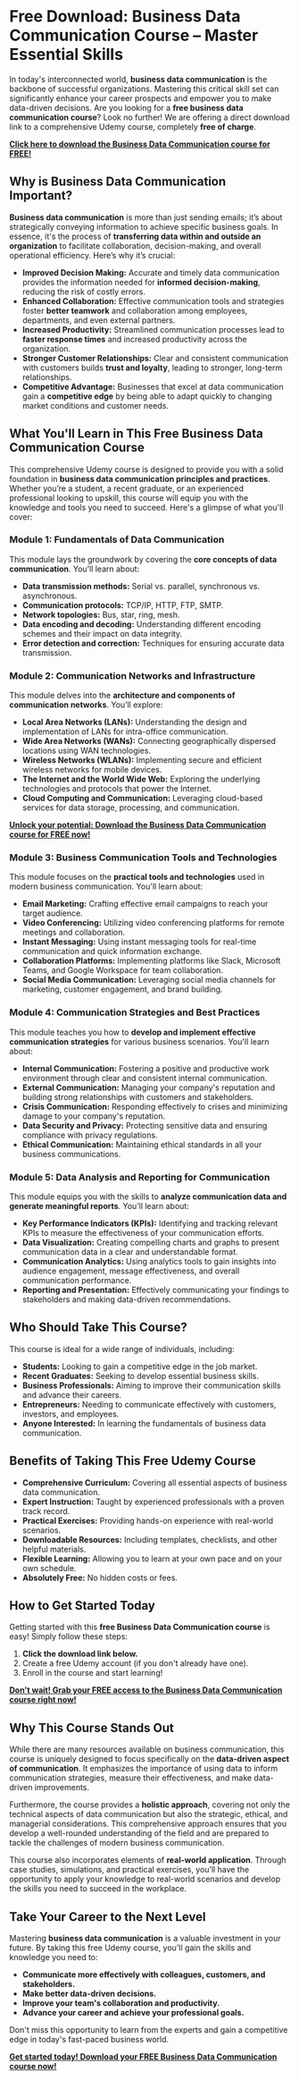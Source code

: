 # Free Download: Business Data Communication Course – Master Essential Skills

In today's interconnected world, **business data communication** is the backbone of successful organizations. Mastering this critical skill set can significantly enhance your career prospects and empower you to make data-driven decisions. Are you looking for a **free business data communication course**? Look no further! We are offering a direct download link to a comprehensive Udemy course, completely **free of charge**.

[**Click here to download the Business Data Communication course for FREE!**](https://udemywork.com/business-data-communication-course)

## Why is Business Data Communication Important?

**Business data communication** is more than just sending emails; it’s about strategically conveying information to achieve specific business goals. In essence, it's the process of **transferring data within and outside an organization** to facilitate collaboration, decision-making, and overall operational efficiency. Here’s why it’s crucial:

*   **Improved Decision Making:** Accurate and timely data communication provides the information needed for **informed decision-making**, reducing the risk of costly errors.
*   **Enhanced Collaboration:** Effective communication tools and strategies foster **better teamwork** and collaboration among employees, departments, and even external partners.
*   **Increased Productivity:** Streamlined communication processes lead to **faster response times** and increased productivity across the organization.
*   **Stronger Customer Relationships:** Clear and consistent communication with customers builds **trust and loyalty**, leading to stronger, long-term relationships.
*   **Competitive Advantage:** Businesses that excel at data communication gain a **competitive edge** by being able to adapt quickly to changing market conditions and customer needs.

## What You'll Learn in This Free Business Data Communication Course

This comprehensive Udemy course is designed to provide you with a solid foundation in **business data communication principles and practices**. Whether you’re a student, a recent graduate, or an experienced professional looking to upskill, this course will equip you with the knowledge and tools you need to succeed. Here's a glimpse of what you'll cover:

### Module 1: Fundamentals of Data Communication

This module lays the groundwork by covering the **core concepts of data communication**. You’ll learn about:

*   **Data transmission methods:** Serial vs. parallel, synchronous vs. asynchronous.
*   **Communication protocols:** TCP/IP, HTTP, FTP, SMTP.
*   **Network topologies:** Bus, star, ring, mesh.
*   **Data encoding and decoding:** Understanding different encoding schemes and their impact on data integrity.
*   **Error detection and correction:** Techniques for ensuring accurate data transmission.

### Module 2: Communication Networks and Infrastructure

This module delves into the **architecture and components of communication networks**. You’ll explore:

*   **Local Area Networks (LANs):** Understanding the design and implementation of LANs for intra-office communication.
*   **Wide Area Networks (WANs):** Connecting geographically dispersed locations using WAN technologies.
*   **Wireless Networks (WLANs):** Implementing secure and efficient wireless networks for mobile devices.
*   **The Internet and the World Wide Web:** Exploring the underlying technologies and protocols that power the Internet.
*   **Cloud Computing and Communication:** Leveraging cloud-based services for data storage, processing, and communication.

[**Unlock your potential: Download the Business Data Communication course for FREE now!**](https://udemywork.com/business-data-communication-course)

### Module 3: Business Communication Tools and Technologies

This module focuses on the **practical tools and technologies** used in modern business communication. You'll learn about:

*   **Email Marketing:** Crafting effective email campaigns to reach your target audience.
*   **Video Conferencing:** Utilizing video conferencing platforms for remote meetings and collaboration.
*   **Instant Messaging:** Using instant messaging tools for real-time communication and quick information exchange.
*   **Collaboration Platforms:** Implementing platforms like Slack, Microsoft Teams, and Google Workspace for team collaboration.
*   **Social Media Communication:** Leveraging social media channels for marketing, customer engagement, and brand building.

### Module 4: Communication Strategies and Best Practices

This module teaches you how to **develop and implement effective communication strategies** for various business scenarios. You'll learn about:

*   **Internal Communication:** Fostering a positive and productive work environment through clear and consistent internal communication.
*   **External Communication:** Managing your company's reputation and building strong relationships with customers and stakeholders.
*   **Crisis Communication:** Responding effectively to crises and minimizing damage to your company's reputation.
*   **Data Security and Privacy:** Protecting sensitive data and ensuring compliance with privacy regulations.
*   **Ethical Communication:** Maintaining ethical standards in all your business communications.

### Module 5: Data Analysis and Reporting for Communication

This module equips you with the skills to **analyze communication data and generate meaningful reports**. You’ll learn about:

*   **Key Performance Indicators (KPIs):** Identifying and tracking relevant KPIs to measure the effectiveness of your communication efforts.
*   **Data Visualization:** Creating compelling charts and graphs to present communication data in a clear and understandable format.
*   **Communication Analytics:** Using analytics tools to gain insights into audience engagement, message effectiveness, and overall communication performance.
*   **Reporting and Presentation:** Effectively communicating your findings to stakeholders and making data-driven recommendations.

## Who Should Take This Course?

This course is ideal for a wide range of individuals, including:

*   **Students:** Looking to gain a competitive edge in the job market.
*   **Recent Graduates:** Seeking to develop essential business skills.
*   **Business Professionals:** Aiming to improve their communication skills and advance their careers.
*   **Entrepreneurs:** Needing to communicate effectively with customers, investors, and employees.
*   **Anyone Interested:** In learning the fundamentals of business data communication.

## Benefits of Taking This Free Udemy Course

*   **Comprehensive Curriculum:** Covering all essential aspects of business data communication.
*   **Expert Instruction:** Taught by experienced professionals with a proven track record.
*   **Practical Exercises:** Providing hands-on experience with real-world scenarios.
*   **Downloadable Resources:** Including templates, checklists, and other helpful materials.
*   **Flexible Learning:** Allowing you to learn at your own pace and on your own schedule.
*   **Absolutely Free:** No hidden costs or fees.

## How to Get Started Today

Getting started with this **free Business Data Communication course** is easy! Simply follow these steps:

1.  **Click the download link below.**
2.  Create a free Udemy account (if you don't already have one).
3.  Enroll in the course and start learning!

[**Don't wait! Grab your FREE access to the Business Data Communication course right now!**](https://udemywork.com/business-data-communication-course)

## Why This Course Stands Out

While there are many resources available on business communication, this course is uniquely designed to focus specifically on the **data-driven aspect of communication**. It emphasizes the importance of using data to inform communication strategies, measure their effectiveness, and make data-driven improvements.

Furthermore, the course provides a **holistic approach**, covering not only the technical aspects of data communication but also the strategic, ethical, and managerial considerations. This comprehensive approach ensures that you develop a well-rounded understanding of the field and are prepared to tackle the challenges of modern business communication.

This course also incorporates elements of **real-world application**. Through case studies, simulations, and practical exercises, you’ll have the opportunity to apply your knowledge to real-world scenarios and develop the skills you need to succeed in the workplace.

## Take Your Career to the Next Level

Mastering **business data communication** is a valuable investment in your future. By taking this free Udemy course, you'll gain the skills and knowledge you need to:

*   **Communicate more effectively with colleagues, customers, and stakeholders.**
*   **Make better data-driven decisions.**
*   **Improve your team's collaboration and productivity.**
*   **Advance your career and achieve your professional goals.**

Don't miss this opportunity to learn from the experts and gain a competitive edge in today's fast-paced business world.

[**Get started today! Download your FREE Business Data Communication course now!**](https://udemywork.com/business-data-communication-course)
